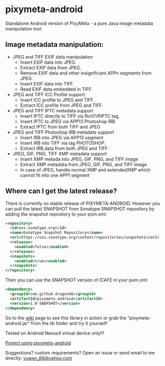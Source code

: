 # pixymeta-android
Standalone Android version of PixyMeta - a pure Java image metadata manipulation tool.

Image metadata manipulation:
----------------------------------------
- JPEG and TIFF EXIF data manipulation
   * Insert EXIF data into JPEG.
   * Extract EXIF data from JPEG.
   * Remove EXIF data and other insignificant APPn segments from JPEG.
   * Insert EXIF data into TIFF.
   * Read EXIF data embedded in TIFF.
- JPEG and TIFF ICC Profile support
   * Insert ICC profile to JPEG and TIFF.
   * Extract ICC profile from JPEG and TIFF.
- JPEG and TIFF IPTC metadata support
   * Insert IPTC directly to TIFF via RichTiffIPTC tag.
   * Insert IPTC to JPEG via APP13 Photoshop IRB
   * Extract IPTC from both TIFF and JPEG
- JPEG and TIFF Photoshop IRB metadata support
   * Insert IRB into JPEG via APP13 segment
   * Insert IRB into TIFF via tag PHOTOSHOP.
   * Extract IRB data from both JPEG and TIFF.
- JPEG, GIF, PNG, TIFF XMP metadata support
   * Insert XMP metada into JPEG, GIF, PNG, and TIFF image
   * Extract XMP metadata from JPEG, GIF, PNG, and TIFF image
   * In case of JPEG, handle normal XMP and extendedXMP which cannot fit into one APP1 segment

Where can I get the latest release?
-----------------------------------
There is currently no stable release of PIXYMETA-ANDROID. However you can pull the latest SNAPSHOT from Sonatype SNAPSHOT repository by adding the snapshot repository to your pom.xml:
 
```xml
<repository>
  <id>oss.sonatype.org</id>
  <name>Sonatype Snapshot Repository</name>
  <url>https://oss.sonatype.org/content/repositories/snapshots</url>
  <releases>
    <enabled>false</enabled>
  </releases>
  <snapshots>
    <enabled>true</enabled>
  </snapshots>
</repository> 
```

Then you can use the SNAPSHOT version of ICAFE in your pom.xml:

```xml
<dependency>
  <groupId>com.github.dragon66</groupId>
  <artifactId>pixymeta-android</artifactId>
  <version>1.0-SNAPSHOT</version>
</dependency>
``` 

Go to the [wiki] page to see this library in action or grab the "pixymeta-android.jar" from the lib folder and try it yourself!

[wiki]:https://github.com/dragon66/pixymeta-android/wiki
[Open]:https://github.com/dragon66/pixymeta-android/issues/new
Tested on Android Nexus4 virtual device only!!!

[Project using pixymeta-android](https://github.com/CreativeCommons-Seneca/cc-xmp-tag)

Suggestions? custom requirements? Open an issue or send email to me directly: yuwen_66@yahoo.com
